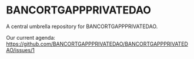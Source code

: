 # BANCORTGAPPPRIVATEDAO
A central umbrella repository for BANCORTGAPPPRIVATEDAO.

Our current agenda: https://github.com/BANCORTGAPPPRIVATEDAO/BANCORTGAPPPRIVATEDAO/issues/1
